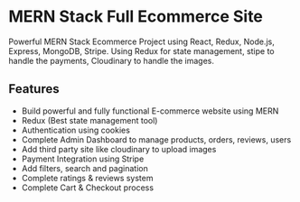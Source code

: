 # MERN Stack Full Ecommerce Site

Powerful MERN Stack Ecommerce Project using React, Redux, Node.js, Express, MongoDB, Stripe. Using Redux for state management, stipe to handle the payments, Cloudinary to handle the images.

## Features

-   Build powerful and fully functional E-commerce website using MERN
-   Redux (Best state management tool)
-   Authentication using cookies
-   Complete Admin Dashboard to manage products, orders, reviews, users
-   Add third party site like cloudinary to upload images
-   Payment Integration using Stripe
-   Add filters, search and pagination
-   Complete ratings & reviews system
-   Complete Cart & Checkout process

